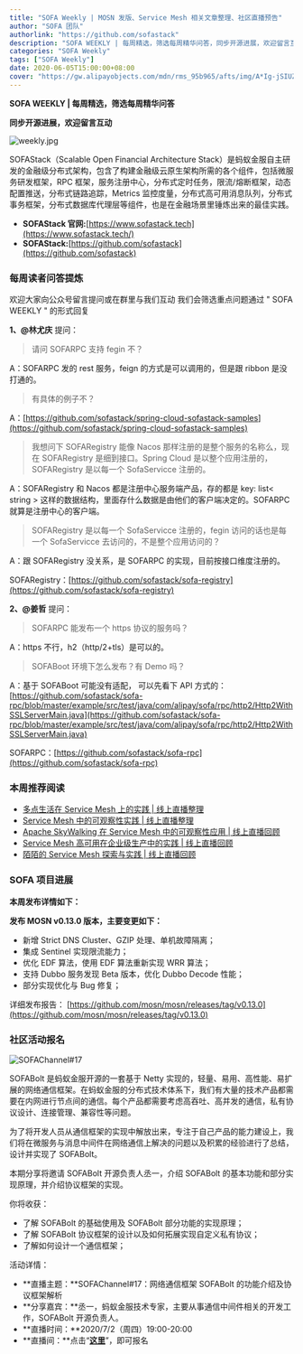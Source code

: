 ```yaml
---
title: "SOFA Weekly | MOSN 发版、Service Mesh 相关文章整理、社区直播预告"
author: "SOFA 团队"
authorlink: "https://github.com/sofastack"
description: "SOFA WEEKLY | 每周精选，筛选每周精华问答，同步开源进展，欢迎留言互动。"
categories: "SOFA Weekly"
tags: ["SOFA Weekly"]
date: 2020-06-05T15:00:00+08:00
cover: "https://gw.alipayobjects.com/mdn/rms_95b965/afts/img/A*Ig-jSIUZWx0AAAAAAAAAAAAAARQnAQ"
---
```


**SOFA WEEKLY | 每周精选，筛选每周精华问答**

**同步开源进展，欢迎留言互动**

![weekly.jpg](https://gw.alipayobjects.com/mdn/rms_95b965/afts/img/A*ARgKS6SuU7YAAAAAAAAAAAAAARQnAQ)

SOFAStack（Scalable Open Financial Architecture Stack）是蚂蚁金服自主研发的金融级分布式架构，包含了构建金融级云原生架构所需的各个组件，包括微服务研发框架，RPC 框架，服务注册中心，分布式定时任务，限流/熔断框架，动态配置推送，分布式链路追踪，Metrics 监控度量，分布式高可用消息队列，分布式事务框架，分布式数据库代理层等组件，也是在金融场景里锤炼出来的最佳实践。

- **SOFAStack 官网:**[https://www.sofastack.tech](https://www.sofastack.tech/)
- **SOFAStack:**[https://github.com/sofastack](https://github.com/sofastack)

### 每周读者问答提炼

欢迎大家向公众号留言提问或在群里与我们互动
我们会筛选重点问题通过 " SOFA WEEKLY " 的形式回复

**1、@林尤庆** 提问：

> 请问 SOFARPC 支持 fegin 不？

A：SOFARPC 发的 rest 服务，feign 的方式是可以调用的，但是跟 ribbon 是没打通的。

> 有具体的例子不？

A：[https://github.com/sofastack/spring-cloud-sofastack-samples](https://github.com/sofastack/spring-cloud-sofastack-samples)

> 我想问下 SOFARegistry 能像 Nacos 那样注册的是整个服务的名称么，现在 SOFARegistry 是细到接口。Spring Cloud 是以整个应用注册的，SOFARegistry 是以每一个 SofaServicce 注册的。

A：SOFARegistry 和 Nacos 都是注册中心服务端产品，存的都是 key: list< string > 这样的数据结构，里面存什么数据是由他们的客户端决定的。SOFARPC 就算是注册中心的客户端。

> SOFARegistry 是以每一个 SofaServicce 注册的，fegin 访问的话也是每一个 SofaServicce 去访问的，不是整个应用访问的？

A：跟 SOFARegistry 没关系，是 SOFARPC 的实现，目前按接口维度注册的。

SOFARegistry：[https://github.com/sofastack/sofa-registry](https://github.com/sofastack/sofa-registry)

**2、@姜哲**  提问：

> SOFARPC 能发布一个 https 协议的服务吗？

A：https 不行，h2（http/2+tls）是可以的。

> SOFABoot 环境下怎么发布？有 Demo 吗？

A：基于 SOFABoot 可能没有适配， 可以先看下 API 方式的：
[https://github.com/sofastack/sofa-rpc/blob/master/example/src/test/java/com/alipay/sofa/rpc/http2/Http2WithSSLServerMain.java](https://github.com/sofastack/sofa-rpc/blob/master/example/src/test/java/com/alipay/sofa/rpc/http2/Http2WithSSLServerMain.java)

SOFARPC：[https://github.com/sofastack/sofa-rpc](https://github.com/sofastack/sofa-rpc)

### 本周推荐阅读

- [多点生活在 Service Mesh 上的实践 | 线上直播整理](/blog/service-mesh-webinar-duodian-istio-mosn-dubbo/)
- [Service Mesh 中的可观察性实践 | 线上直播整理](/blog/service-mesh-virtual-meetup1-service-mesh-observability-practice/)
- [Apache SkyWalking 在 Service Mesh 中的可观察性应用 | 线上直播回顾](/blog/service-mesh-virtual-meetup1-skywalking-observability-applications/)
- [Service Mesh 高可用在企业级生产中的实践 | 线上直播回顾](/blog/service-mesh-virtual-meetup1-practice-in-enterprise-production/)
- [陌陌的 Service Mesh 探索与实践 | 线上直播回顾](/blog/momo-service-mesh-exploration-and-practice/)

### SOFA 项目进展

**本周发布详情如下：**

**发布 MOSN v0.13.0 版本，主要变更如下：**

- 新增 Strict DNS Cluster、GZIP 处理、单机故障隔离；
- 集成 Sentinel 实现限流能力；
- 优化 EDF 算法，使用 EDF 算法重新实现 WRR 算法；
- 支持 Dubbo 服务发现 Beta 版本，优化 Dubbo Decode 性能；
- 部分实现优化与 Bug 修复；

详细发布报告：
[https://github.com/mosn/mosn/releases/tag/v0.13.0](https://github.com/mosn/mosn/releases/tag/v0.13.0)

### 社区活动报名

![SOFAChannel#17](https://cdn.nlark.com/yuque/0/2020/png/226702/1591346387297-036464d1-dc13-47b2-baa3-1b1362fcd072.png)

SOFABolt 是蚂蚁金服开源的一套基于 Netty 实现的，轻量、易用、高性能、易扩展的网络通信框架。在蚂蚁金服的分布式技术体系下，我们有大量的技术产品都需要在内网进行节点间的通信。每个产品都需要考虑高吞吐、高并发的通信，私有协议设计、连接管理、兼容性等问题。

为了将开发人员从通信框架的实现中解放出来，专注于自己产品的能力建设上，我们将在微服务与消息中间件在网络通信上解决的问题以及积累的经验进行了总结，设计并实现了 SOFABolt。

本期分享将邀请 SOFABolt 开源负责人丞一，介绍 SOFABolt 的基本功能和部分实现原理，并介绍协议框架的实现。

你将收获：

- 了解 SOFABolt 的基础使用及 SOFABolt 部分功能的实现原理；
- 了解 SOFABolt 协议框架的设计以及如何拓展实现自定义私有协议；
- 了解如何设计一个通信框架；

活动详情：

- **直播主题：**SOFAChannel#17：网络通信框架 SOFABolt 的功能介绍及协议框架解析
- **分享嘉宾：**丞一，蚂蚁金服技术专家，主要从事通信中间件相关的开发工作，SOFABolt 开源负责人。
- **直播时间：**2020/7/2（周四）19:00-20:00
- **直播间：**点击“[**这里**](https://tech.antfin.com/community/live/1265)”，即可报名
